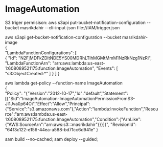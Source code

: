# ImageAutomation

S3 triger permisison: aws s3api put-bucket-notification-configuration --bucket masrikdahir --cli-input-json file://IAM/trigger.json


aws s3api get-bucket-notification-configuration --bucket masrikdahir-image                                                                         
{                                                                                                                                                                                                                                                                                                                  
    "LambdaFunctionConfigurations": [                                                       
        {
            "Id": "N2FjMDFkZDItNDE5YS00MDRhLTlhMGMtMmM1NzRkNzg1NzRl",
            "LambdaFunctionArn": "arn:aws:lambda:us-east-1:608089521175:function:ImageAutomation",
            "Events": [
                "s3:ObjectCreated:*"
            ]
        }
    ]
}



aws lambda get-policy --function-name ImageAutomation                                                                                        
{                                                                                                                                                                                                                                                                                                                  
    "Policy": "{\"Version\":\"2012-10-17\",\"Id\":\"default\",\"Statement\":[{\"Sid\":\"ImageAutomation-ImageAutomationPermissionFromS3-JI1Jva0p64Oi\",\"Effect\":\"Allow\",\"Principal\":{\"Service\":\"s3.amazonaws.com\"},\"Action\":\"lambda:InvokeFunction\",\"Resource\":\"arn:aws:lambda:us-east-1:608089521175:function:ImageAutomation\",\"Condition\":{\"ArnLike\":{\"AWS:SourceArn\":\"arn:aws:s3:::masrikdahir\"}}}]}",
    "RevisionId": "64f3c122-e156-44ea-a588-bd71cc6d941e"
}

sam build --no-cached; sam deploy --guided;